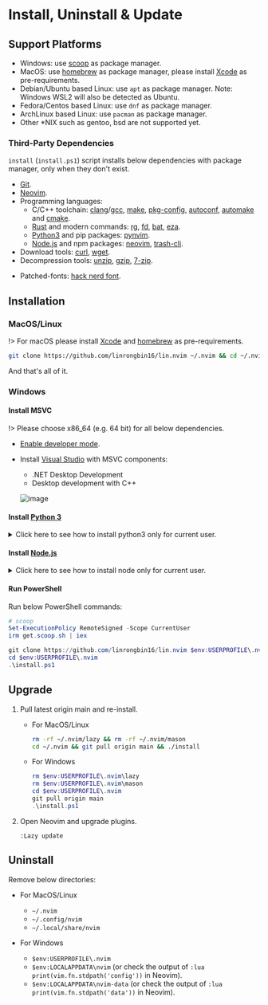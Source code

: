 # Install, Uninstall & Update

## Support Platforms

- Windows: use [scoop](https://scoop.sh/) as package manager.
- MacOS: use [homebrew](https://brew.sh/) as package manager, please install [Xcode](https://developer.apple.com/xcode/) as pre-requirements.
- Debian/Ubuntu based Linux: use `apt` as package manager. Note: Windows WSL2 will also be detected as Ubuntu.
- Fedora/Centos based Linux: use `dnf` as package manager.
- ArchLinux based Linux: use `pacman` as package manager.
- Other \*NIX such as gentoo, bsd are not supported yet.

### Third-Party Dependencies

`install` (`install.ps1`) script installs below dependencies with package manager, only when they don't exist.

- [Git](https://git-scm.com/).
- [Neovim](https://github.com/neovim/neovim/wiki/Installing-Neovim).
- Programming languages:
  - C/C++ toolchain: [clang](https://clang.llvm.org/)/[gcc](https://gcc.gnu.org/), [make](https://www.gnu.org/software/make/), [pkg-config](https://www.freedesktop.org/wiki/Software/pkg-config/), [autoconf](https://www.gnu.org/software/autoconf/), [automake](https://www.gnu.org/software/automake/) and [cmake](https://cmake.org/).
  - [Rust](https://www.rust-lang.org/) and modern commands: [rg](https://github.com/BurntSushi/ripgrep), [fd](https://github.com/sharkdp/fd), [bat](https://github.com/sharkdp/bat), [eza](https://github.com/eza-community/eza).
  - [Python3](https://www.python.org/) and pip packages: [pynvim](https://github.com/neovim/pynvim).
  - [Node.js](https://nodejs.org/) and npm packages: [neovim](https://github.com/neovim/node-client), [trash-cli](https://github.com/sindresorhus/trash).
- Download tools: [curl](https://curl.se/), [wget](https://www.gnu.org/software/wget/).
- Decompression tools: [unzip](https://linux.die.net/man/1/unzip), [gzip](https://www.gnu.org/software/gzip/), [7-zip](https://www.7-zip.org/).
<!-- - Tags: [universal-ctags](https://github.com/universal-ctags/ctags). -->
- Patched-fonts: [hack nerd font](https://github.com/ryanoasis/nerd-fonts/releases/latest).

## Installation

### MacOS/Linux

!> For macOS please install [Xcode](https://developer.apple.com/xcode/) and [homebrew](https://brew.sh/) as pre-requirements.

```bash
git clone https://github.com/linrongbin16/lin.nvim ~/.nvim && cd ~/.nvim && ./install
```

And that's all of it.

### Windows

#### Install MSVC

!> Please choose x86_64 (e.g. 64 bit) for all below dependencies.

- [Enable developer mode](https://learn.microsoft.com/en-us/windows/apps/get-started/enable-your-device-for-development#activate-developer-mode).
- Install [Visual Studio](https://www.visualstudio.com/) with MSVC components:

  - .NET Desktop Development
  - Desktop development with C++

  ![image](https://github.com/linrongbin16/lin.nvim/assets/6496887/bca811b5-8b1a-42c0-9283-c38e75f2f06a)

#### Install [Python 3](https://www.python.org/downloads/)

<details>
<summary>Click here to see how to install python3 only for current user.</summary>

- Select "Customize Installation", unselect "Use admin privileges when installing py.exe".

  <img width="70%" alt="image" src="https://github.com/user-attachments/assets/e8aa9163-459e-4741-8561-c46efc2efdb5"/>

- Select all optional features without "for all users (requires admin privileges)".

  <img width="70%" alt="image" src="https://github.com/user-attachments/assets/648ec440-b0ec-4373-9c66-7bf32e48d899"/>

- Unselect "Install Python 3.12 for all users", select "Add Python to environment variables" and "Precompile standard library", choose the install directory in your user directory (for example `C:\Users\linrongbin\opt\Python312`).

  <img width="70%" alt="image" src="https://github.com/user-attachments/assets/568773e3-be4b-4b19-b444-c4880437a521"/>

- Go to the install directory (`C:\Users\linrongbin\opt\Python312`) and copy `python.exe` to `python3.exe`, and you will have `python3.exe` command in Windows PowerShell/cmd.

- Disable "python.exe" and "python3.exe" app aliases for Windows 10+. Go to Windows "Settings" => "Apps" => "App execution aliases", unselect "python.exe" and "python3.exe".

  <img width="80%" alt="image" src="https://github.com/user-attachments/assets/e6e2422d-953d-44b5-8f5e-820e2f355680"/>

  <img width="80%" alt="image" src="https://github.com/user-attachments/assets/f78d4dc2-b167-4981-9fa0-598edf8af0d5"/>

  <img width="80%" alt="image" src="https://github.com/user-attachments/assets/17baf876-e072-49eb-bed2-4b2436d85ad1"/>

</details>

#### Install [Node.js](https://nodejs.org/)

<details>
<summary>Click here to see how to install node only for current user.</summary>

- In "Destination Folder", choose the install directory in you user directory (for example `C:\Users\linrongbin\opt\nodejs\`).

  <img width="70%" alt="image" src="https://github.com/user-attachments/assets/abccc9b6-2b42-4679-a182-420554a6483b"/>

</details>

#### Run PowerShell

Run below PowerShell commands:

```powershell
# scoop
Set-ExecutionPolicy RemoteSigned -Scope CurrentUser
irm get.scoop.sh | iex

git clone https://github.com/linrongbin16/lin.nvim $env:USERPROFILE\.nvim
cd $env:USERPROFILE\.nvim
.\install.ps1
```

## Upgrade

1. Pull latest origin main and re-install.

   - For MacOS/Linux

     ```bash
     rm -rf ~/.nvim/lazy && rm -rf ~/.nvim/mason
     cd ~/.nvim && git pull origin main && ./install
     ```

   - For Windows

     ```powershell
     rm $env:USERPROFILE\.nvim\lazy
     rm $env:USERPROFILE\.nvim\mason
     cd $env:USERPROFILE\.nvim
     git pull origin main
     .\install.ps1
     ```

2. Open Neovim and upgrade plugins.

   ```vim
   :Lazy update
   ```

## Uninstall

Remove below directories:

- For MacOS/Linux

  - `~/.nvim`
  - `~/.config/nvim`
  - `~/.local/share/nvim`

- For Windows

  - `$env:USERPROFILE\.nvim`
  - `$env:LOCALAPPDATA\nvim` (or check the output of `:lua print(vim.fn.stdpath('config'))` in Neovim).
  - `$env:LOCALAPPDATA\nvim-data` (or check the output of `:lua print(vim.fn.stdpath('data'))` in Neovim).
